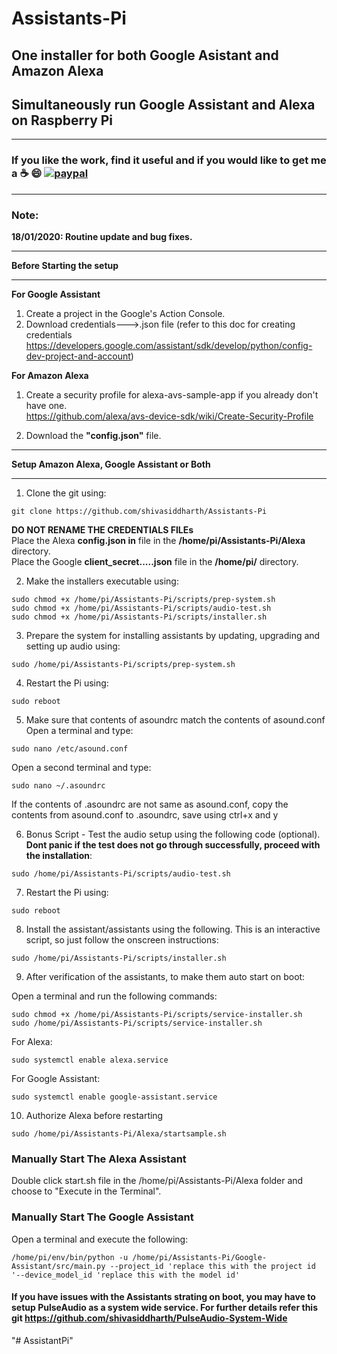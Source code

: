 # Assistants-Pi
## One installer for both Google Asistant and Amazon Alexa   
## Simultaneously run Google Assistant and Alexa on Raspberry Pi    
*******************************************************************************************************************************
### **If you like the work, find it useful and if you would like to get me a :coffee: :smile:** [![paypal](https://www.paypalobjects.com/en_US/i/btn/btn_donate_LG.gif)](https://www.paypal.com/cgi-bin/webscr?cmd=_s-xclick&hosted_button_id=7GH3YDCHZ36QN)  

*******************************************************************************************************************************
### Note:
**18/01/2020: Routine update and bug fixes.**  
****************************************************************
**Before Starting the setup**
****************************************************************
**For Google Assistant**  
1. Create a project in the Google's Action Console.    
2. Download credentials--->.json file (refer to this doc for creating credentials https://developers.google.com/assistant/sdk/develop/python/config-dev-project-and-account)   


**For Amazon Alexa**  
1. Create a security profile for alexa-avs-sample-app if you already don't have one.  
https://github.com/alexa/avs-device-sdk/wiki/Create-Security-Profile  

2. Download the **"config.json"** file. 


***************************************************************
**Setup Amazon Alexa, Google Assistant or Both**     
***************************************************************
1. Clone the git using:
```
git clone https://github.com/shivasiddharth/Assistants-Pi  
```    
**DO NOT RENAME THE CREDENTIALS FILEs**     
Place the Alexa **config.json in** file in the  **/home/pi/Assistants-Pi/Alexa** directory.        
Place the Google **client_secret.....json** file in the **/home/pi/** directory.     

2. Make the installers executable using:
```
sudo chmod +x /home/pi/Assistants-Pi/scripts/prep-system.sh    
sudo chmod +x /home/pi/Assistants-Pi/scripts/audio-test.sh   
sudo chmod +x /home/pi/Assistants-Pi/scripts/installer.sh  
```    

3. Prepare the system for installing assistants by updating, upgrading and setting up audio using:  
```
sudo /home/pi/Assistants-Pi/scripts/prep-system.sh
```    

4. Restart the Pi using:
```
sudo reboot
```    

5. Make sure that contents of asoundrc match the contents of asound.conf    
   Open a terminal and type:  
```
sudo nano /etc/asound.conf
```
   Open a second terminal and type:    
```
sudo nano ~/.asoundrc
```  
   If the contents of .asoundrc are not same as asound.conf, copy the contents from asound.conf to .asoundrc, save using ctrl+x and y

6. Bonus Script - Test the audio setup using the following code (optional). **Dont panic if the test does not go through successfully, proceed with the installation**:  
```
sudo /home/pi/Assistants-Pi/scripts/audio-test.sh  
```     

7. Restart the Pi using:
```
sudo reboot
```      

8. Install the assistant/assistants using the following. This is an interactive script, so just follow the onscreen instructions:
```
sudo /home/pi/Assistants-Pi/scripts/installer.sh  
```      

9. After verification of the assistants, to make them auto start on boot:  

Open a terminal and run the following commands:  
```
sudo chmod +x /home/pi/Assistants-Pi/scripts/service-installer.sh
sudo /home/pi/Assistants-Pi/scripts/service-installer.sh  
```
For Alexa:  
```
sudo systemctl enable alexa.service  
```
For Google Assistant:  
```
sudo systemctl enable google-assistant.service  
```

10. Authorize Alexa before restarting  
```
sudo /home/pi/Assistants-Pi/Alexa/startsample.sh  
```

### Manually Start The Alexa Assistant   
Double click start.sh file in the /home/pi/Assistants-Pi/Alexa folder and choose to "Execute in the Terminal".       

### Manually Start The Google Assistant
Open a terminal and execute the following:
```
/home/pi/env/bin/python -u /home/pi/Assistants-Pi/Google-Assistant/src/main.py --project_id 'replace this with the project id '--device_model_id 'replace this with the model id'
```   

#### If you have issues with the Assistants strating on boot, you may have to setup PulseAudio as a system wide service. For further details refer this git https://github.com/shivasiddharth/PulseAudio-System-Wide      
"# AssistantPi" 
